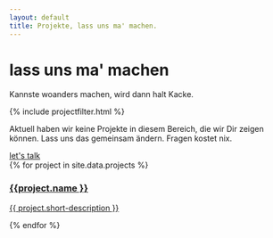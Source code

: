 ```yaml
---
layout: default
title: Projekte, lass uns ma' machen.
---
```


<div class="container home-landing-container">
<div class="row mt-50">
    <div
    class="main-title-container text-center col-md-12"
    >
    <h1 class="main-title bold text-center">
        lass uns ma' machen
    </h1>
    <p class="main-subtitle mt-30 light">
        <span class="light">Kannste woanders machen, wird dann halt Kacke.</span>
    </p>
    </div>
</div>
<div class="row cta-scroll-container">
    <i class="fas fa-angle-double-down text-black"></i>
</div>
</div>
<!-- unsere projekte -->
<div class="container home-portoflio-selection-container mt-100">
{% include projectfilter.html %}
<div class="row mt-20" style="min-height: 200px;">
    <div class="no-category-items-found-container mt-40">
    <p class="no-category-items-found text-center read-text">
        Aktuell haben wir keine Projekte in diesem Bereich, die wir Dir zeigen können. Lass uns das gemeinsam ändern. Fragen kostet nix.
    </p>
    <div class="mt-30 container button-container">
        <a href="contact" class="button primary-button">let's talk</a>
    </div>
    </div>
    <div class="portoflio-selection-wrapper col-xs-12">
    <!-- portfolio item START -->
    {% for project in site.data.projects %}
    <div class="portfolio-selection-item mix {% for cat in project.categories%}{{ cat }} {% endfor %}">
        <a href="{{ site.baseurl }}/projects/{{ project.path-name }}" class="portfolio-item-link">
        <img
            class="portfolio-selection-image"
            src="{{ site.baseurl }}/assets/img/projekte/{{ project.path-name }}/thumbnail.jpg"
            alt=""
        />
        <div class="portfolio-selection-text-content">
            <h3 class="portfolio-selection-heading mb-10">
            {{project.name }}
            </h3>
            <p class="portfolio-selection-text read-text">
            {{ project.short-description }}
            </p>
        </div>
        </a>
    </div>
    {% endfor %}
    <!-- portfolio item END -->
    </div>
</div>
</div>
